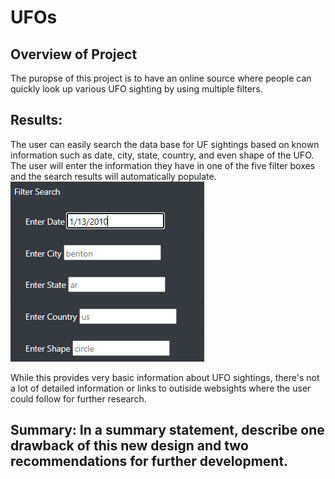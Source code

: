 # UFOs

## Overview of Project
The puropse of this project is to have an online source where people can quickly look up various UFO sighting by using multiple filters. 

## Results: 
The user can easily search the data base for UF sightings based on known information such as date, city, state, country, and even shape of the UFO. The user will enter the information they have in one of the five filter boxes and the search results will automatically populate.  
![image](https://github.com/lem04d/UFOs/blob/main/webpagefilters.PNG)

While this provides very basic information about UFO sightings, there's not a lot of detailed information or links to outiside websights where the user could follow for further research. 


## Summary: In a summary statement, describe one drawback of this new design and two recommendations for further development.
